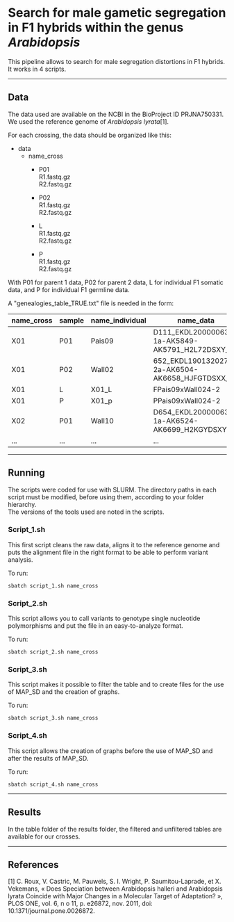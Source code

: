 # Search for male gametic segregation in F1 hybrids within the genus *Arabidopsis*

This pipeline allows to search for male segregation distortions in F1 hybrids. It works in 4 scripts.

----------------

## Data

The data used are available on the NCBI in the BioProject ID PRJNA750331.   
We used the reference genome of *Arabidopsis lyrata*[1].  

For each crossing, the data should be organized like this:

* data
  * name_cross  
    * P01  
    R1.fastq.gz   
    R2.fastq.gz   

    * P02  
    R1.fastq.gz   
    R2.fastq.gz   

    * L  
    R1.fastq.gz   
    R2.fastq.gz   

    * P   
    R1.fastq.gz  
    R2.fastq.gz   

With P01 for parent 1 data, P02 for parent 2 data, L for individual F1 somatic data, and P for individual F1 germline data.

A "genealogies_table_TRUE.txt" file is needed in the form:

| name_cross | sample | name_individual | name_data |
| ---------- | -------| --------------- | --------- |
| X01        | P01    | Pais09          | D111_EKDL200000635-1a-AK5849-AK5791_H2L72DSXY_L4 |
| X01        | P02    | Wall02          | 652_EKDL190132027-2a-AK6504-AK6658_HJFGTDSXX_L2  |
| X01        | L      | X01_L           | FPais09xWall024-2                                |
| X01        | P      | X01_p           | PPais09xWall024-2                                |
| X02        | P01    | Wall10          | D654_EKDL200000637-1a-AK6524-AK6699_H2KGYDSXY_L4 |
| ...        | ...    | ...             | ...                                              |

----------------

## Running

The scripts were coded for use with SLURM. The directory paths in each script must be modified, before using them, according to your folder hierarchy.  
The versions of the tools used are noted in the scripts.

### Script_1.sh

This first script cleans the raw data, aligns it to the reference genome and puts the alignment file in the right format to be able to perform variant analysis.  

To run:  
```
sbatch script_1.sh name_cross
```

### Script_2.sh

This script allows you to call variants to genotype single nucleotide polymorphisms and put the file in an easy-to-analyze format.

To run:    	
```
sbatch script_2.sh name_cross
```

### Script_3.sh

This script makes it possible to filter the table and to create files for the use of MAP_SD and the creation of graphs.

To run:     	
```
sbatch script_3.sh name_cross
```

### Script_4.sh

This script allows the creation of graphs before the use of MAP_SD and after the results of MAP_SD.

To run:	    
```
sbatch script_4.sh name_cross
```

----------------

## Results

In the table folder of the results folder, the filtered and unfiltered tables are available for our crosses.  

----------------

## References

[1] C. Roux, V. Castric, M. Pauwels, S. I. Wright, P. Saumitou-Laprade, et X. Vekemans, « Does Speciation
between Arabidopsis halleri and Arabidopsis lyrata Coincide with Major Changes in a Molecular Target of
Adaptation? », PLOS ONE, vol. 6, n o 11, p. e26872, nov. 2011, doi: 10.1371/journal.pone.0026872.

